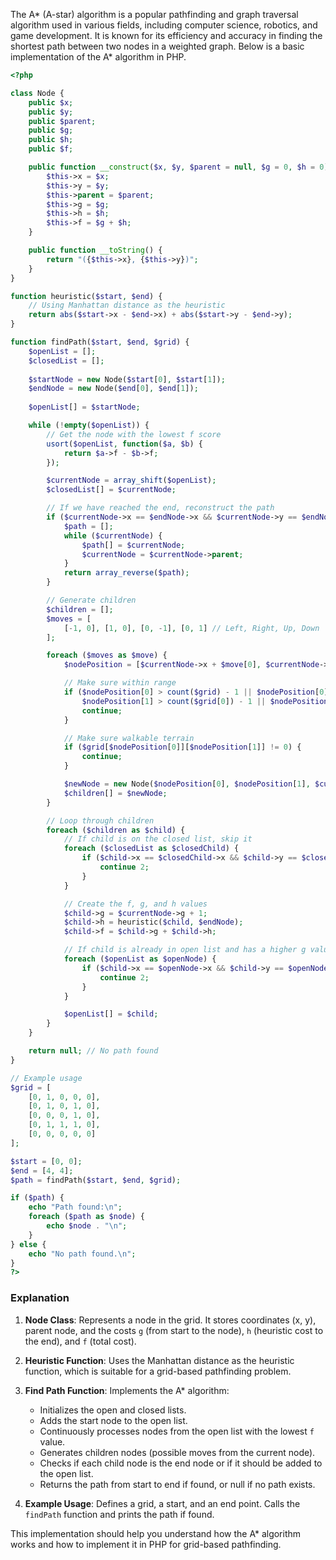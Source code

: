 The A* (A-star) algorithm is a popular pathfinding and graph traversal algorithm used in various fields, including computer science, robotics, and game development. It is known for its efficiency and accuracy in finding the shortest path between two nodes in a weighted graph. Below is a basic implementation of the A* algorithm in PHP.

```php
<?php

class Node {
    public $x;
    public $y;
    public $parent;
    public $g;
    public $h;
    public $f;

    public function __construct($x, $y, $parent = null, $g = 0, $h = 0) {
        $this->x = $x;
        $this->y = $y;
        $this->parent = $parent;
        $this->g = $g;
        $this->h = $h;
        $this->f = $g + $h;
    }

    public function __toString() {
        return "({$this->x}, {$this->y})";
    }
}

function heuristic($start, $end) {
    // Using Manhattan distance as the heuristic
    return abs($start->x - $end->x) + abs($start->y - $end->y);
}

function findPath($start, $end, $grid) {
    $openList = [];
    $closedList = [];
    
    $startNode = new Node($start[0], $start[1]);
    $endNode = new Node($end[0], $end[1]);
    
    $openList[] = $startNode;

    while (!empty($openList)) {
        // Get the node with the lowest f score
        usort($openList, function($a, $b) {
            return $a->f - $b->f;
        });

        $currentNode = array_shift($openList);
        $closedList[] = $currentNode;

        // If we have reached the end, reconstruct the path
        if ($currentNode->x == $endNode->x && $currentNode->y == $endNode->y) {
            $path = [];
            while ($currentNode) {
                $path[] = $currentNode;
                $currentNode = $currentNode->parent;
            }
            return array_reverse($path);
        }

        // Generate children
        $children = [];
        $moves = [
            [-1, 0], [1, 0], [0, -1], [0, 1] // Left, Right, Up, Down
        ];

        foreach ($moves as $move) {
            $nodePosition = [$currentNode->x + $move[0], $currentNode->y + $move[1]];

            // Make sure within range
            if ($nodePosition[0] > count($grid) - 1 || $nodePosition[0] < 0 ||
                $nodePosition[1] > count($grid[0]) - 1 || $nodePosition[1] < 0) {
                continue;
            }

            // Make sure walkable terrain
            if ($grid[$nodePosition[0]][$nodePosition[1]] != 0) {
                continue;
            }

            $newNode = new Node($nodePosition[0], $nodePosition[1], $currentNode);
            $children[] = $newNode;
        }

        // Loop through children
        foreach ($children as $child) {
            // If child is on the closed list, skip it
            foreach ($closedList as $closedChild) {
                if ($child->x == $closedChild->x && $child->y == $closedChild->y) {
                    continue 2;
                }
            }

            // Create the f, g, and h values
            $child->g = $currentNode->g + 1;
            $child->h = heuristic($child, $endNode);
            $child->f = $child->g + $child->h;

            // If child is already in open list and has a higher g value, skip it
            foreach ($openList as $openNode) {
                if ($child->x == $openNode->x && $child->y == $openNode->y && $child->g > $openNode->g) {
                    continue 2;
                }
            }

            $openList[] = $child;
        }
    }

    return null; // No path found
}

// Example usage
$grid = [
    [0, 1, 0, 0, 0],
    [0, 1, 0, 1, 0],
    [0, 0, 0, 1, 0],
    [0, 1, 1, 1, 0],
    [0, 0, 0, 0, 0]
];

$start = [0, 0];
$end = [4, 4];
$path = findPath($start, $end, $grid);

if ($path) {
    echo "Path found:\n";
    foreach ($path as $node) {
        echo $node . "\n";
    }
} else {
    echo "No path found.\n";
}
?>
```

### Explanation

1. **Node Class**: Represents a node in the grid. It stores coordinates (x, y), parent node, and the costs `g` (from start to the node), `h` (heuristic cost to the end), and `f` (total cost).

2. **Heuristic Function**: Uses the Manhattan distance as the heuristic function, which is suitable for a grid-based pathfinding problem.

3. **Find Path Function**: Implements the A* algorithm:
   - Initializes the open and closed lists.
   - Adds the start node to the open list.
   - Continuously processes nodes from the open list with the lowest `f` value.
   - Generates children nodes (possible moves from the current node).
   - Checks if each child node is the end node or if it should be added to the open list.
   - Returns the path from start to end if found, or null if no path exists.

4. **Example Usage**: Defines a grid, a start, and an end point. Calls the `findPath` function and prints the path if found.

This implementation should help you understand how the A* algorithm works and how to implement it in PHP for grid-based pathfinding.